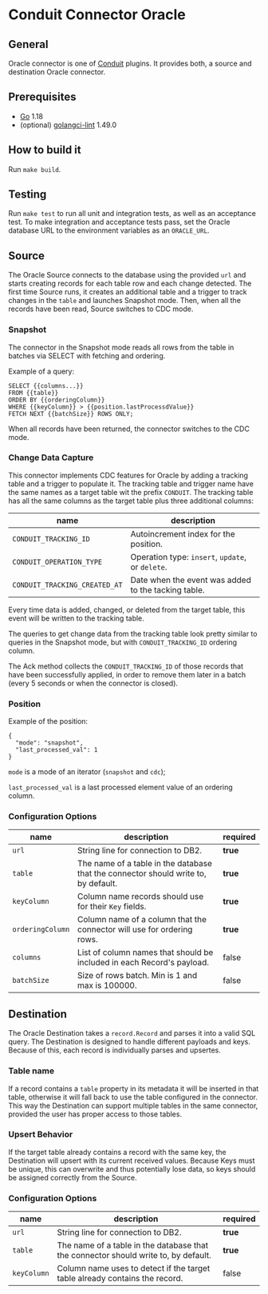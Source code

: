 # Conduit Connector Oracle

## General

Oracle connector is one of [Conduit](https://github.com/ConduitIO/conduit) plugins. It provides both, a source and
destination Oracle connector.

## Prerequisites

- [Go](https://go.dev/) 1.18
- (optional) [golangci-lint](https://github.com/golangci/golangci-lint) 1.49.0

## How to build it

Run `make build`.

## Testing

Run `make test` to run all unit and integration tests, as well as an acceptance test. To make integration and acceptance
tests pass, set the Oracle database URL to the environment variables as an `ORACLE_URL`.

## Source

The Oracle Source connects to the database using the provided `url` and starts creating records for each table row and
each change detected.
The first time Source runs, it creates an additional table and a trigger to track changes in the `table` and launches
Snapshot mode. Then, when all the records have been read, Source switches to CDC mode.

### Snapshot

The connector in the Snapshot mode reads all rows from the table in batches via SELECT with fetching and ordering.

Example of a query:

```
SELECT {{columns...}}
FROM {{table}}
ORDER BY {{orderingColumn}}
WHERE {{keyColumn}} > {{position.lastProcessdValue}}
FETCH NEXT {{batchSize}} ROWS ONLY;
```

When all records have been returned, the connector switches to the CDC mode.

### Change Data Capture

This connector implements CDC features for Oracle by adding a tracking table and a trigger to populate it. The tracking
table and trigger name have the same names as a target table wit the prefix `CONDUIT`. The tracking table has all the
same columns as the target table plus three additional columns:

| name                          | description                                          |
|-------------------------------|------------------------------------------------------|
| `CONDUIT_TRACKING_ID`         | Autoincrement index for the position.                |
| `CONDUIT_OPERATION_TYPE`      | Operation type: `insert`, `update`, or `delete`.     |
| `CONDUIT_TRACKING_CREATED_AT` | Date when the event was added to the tacking table.  |

Every time data is added, changed, or deleted from the target table, this event will be written to the tracking table.

The queries to get change data from the tracking table look pretty similar to queries in the Snapshot mode, but
with `CONDUIT_TRACKING_ID` ordering column.

The Ack method collects the `CONDUIT_TRACKING_ID` of those records that have been successfully applied, in order to
remove them later in a batch (every 5 seconds or when the connector is closed).

### Position

Example of the position:

```
{
  "mode": "snapshot",
  "last_processed_val": 1
}
```

`mode` is a mode of an iterator (`snapshot` and `cdc`);

`last_processed_val` is a last processed element value of an ordering column.

### Configuration Options

| name             | description                                                                         | required |
|------------------|-------------------------------------------------------------------------------------|----------|
| `url`            | String line for connection to DB2.                                                  | **true** |
| `table`          | The name of a table in the database that the connector should write to, by default. | **true** |
| `keyColumn`      | Column name records should use for their `Key` fields.                              | **true** |
| `orderingColumn` | Column name of a column that the connector will use for ordering rows.              | **true** |
| `columns`        | List of column names that should be included in each Record's payload.              | false    |
| `batchSize`      | Size of rows batch. Min is 1 and max is 100000.                                     | false    |

## Destination

The Oracle Destination takes a `record.Record` and parses it into a valid SQL query. The Destination is designed to
handle different payloads and keys. Because of this, each record is individually parses and upsertes.

### Table name

If a record contains a `table` property in its metadata it will be inserted in that table, otherwise it will fall back
to use the table configured in the connector. This way the Destination can support multiple tables in the same
connector, provided the user has proper access to those tables.

### Upsert Behavior

If the target table already contains a record with the same key, the Destination will upsert with its current received
values. Because Keys must be unique, this can overwrite and thus potentially lose data, so keys should be assigned
correctly from the Source.

### Configuration Options

| name        | description                                                                         | required |
|-------------|-------------------------------------------------------------------------------------|----------|
| `url`       | String line for connection to DB2.                                                  | **true** |
| `table`     | The name of a table in the database that the connector should write to, by default. | **true** |
| `keyColumn` | Column name uses to detect if the target table already contains the record.         | false    |